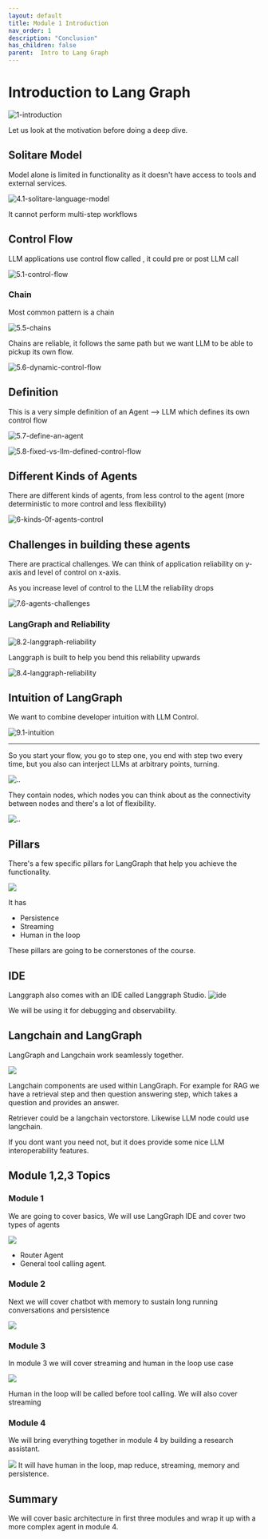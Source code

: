 ```yaml
---
layout: default
title: Module 1 Introduction
nav_order: 1
description: "Conclusion"
has_children: false
parent:  Intro to Lang Graph
---
```


<!--
https://academy.langchain.com/courses/take/intro-to-langgraph/lessons/57712261-lesson-1-motivation
-->

# Introduction to Lang Graph

![1-introduction](images/1-introduction.png)

Let us look at the motivation before doing a deep dive.

## Solitare Model

Model alone is limited in functionality as it doesn't have access to tools and external services.


![4.1-solitare-language-model](images/4.1-solitare-language-model.png)

It cannot perform multi-step workflows


## Control Flow

LLM applications use control flow called , it could pre or post LLM call


![5.1-control-flow](images/5.1-control-flow.png)


### Chain

Most common pattern is a chain

![5.5-chains](images/5.5-chains.png)

Chains are reliable, it follows the same path but we want LLM to be able to pickup its own flow.

![5.6-dynamic-control-flow](images/5.6-dynamic-control-flow.png)


## Definition

This is a very simple definition of an Agent --> LLM which defines its own control flow

![5.7-define-an-agent](images/5.7-define-an-agent.png)

![5.8-fixed-vs-llm-defined-control-flow](images/5.8-fixed-vs-llm-defined-control-flow.png)

## Different Kinds of Agents

There are different kinds of agents, from less control to the agent (more deterministic to more control and less flexibility)


![6-kinds-0f-agents-control](images/6-kinds-0f-agents-control.png)

## Challenges in building these agents

There are practical challenges. We can think of application reliability on y-axis and level of control on x-axis.

As you increase level of control to the LLM the reliability drops


![7.6-agents-challenges](images/7.6-agents-challenges.png)

### LangGraph and Reliability

![8.2-langgraph-reliability](images/8.2-langgraph-reliability.png)


Langgraph is built to help you bend this reliability upwards

![8.4-langgraph-reliability](images/8.4-langgraph-reliability.png)

## Intuition of LangGraph

We want to combine developer intuition with LLM Control.

![9.1-intuition](images/9.1-intuition.png)


--- 



So you start your flow, you go to step one, you end with step two every time, but you also can interject LLMs at arbitrary points, turning.

![..](images/9.3-intuition.png)

They contain nodes, which nodes you can think about as the connectivity between nodes and there's a lot of flexibility.

![..](images/10-custom-flows.png)

## Pillars

There's a few specific pillars for LangGraph that help you achieve the functionality. 

![](images/11-pillars.png)

It has

* Persistence
* Streaming
* Human in the loop


These pillars are going to be cornerstones of the course.

## IDE

Langgraph also comes with an IDE called Langgraph Studio. 
![ide](images/12-ide.png)

We will be using it for debugging and observability.

## Langchain and LangGraph

LangGraph and Langchain work seamlessly together.

![](images/13-langgraph-and-langchain.png)

Langchain components are used within LangGraph. For example for RAG we have a retrieval step and then question answering step, which takes a question and provides an answer.

Retriever could be a langchain vectorstore. Likewise LLM node could use langchain.

If you dont want you need not, but it does provide some nice LLM interoperability features.

## Module 1,2,3 Topics

### Module 1
We are going to cover basics, We will use LangGraph IDE and cover two types of agents

![](images/14-module1-what-we-will-cover(6.15).png)
* Router Agent
* General tool calling agent.

### Module 2

Next we will cover chatbot with memory to sustain long running conversations and persistence

![](images/15-memory.png)

### Module 3

In module 3 we will cover streaming and human in the loop use case

![](images/16-streaming-hil.png)

Human in the loop will be called before tool calling. We will also cover streaming

### Module 4

We will bring everything together in module 4 by building a research assistant.

![](images/17-complex-agent.png)
It will have human in the loop, map reduce, streaming, memory and persistence.

## Summary

We will cover basic architecture in first three modules and wrap it up with a more complex agent in module 4.